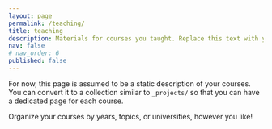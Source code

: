 ```yaml
---
layout: page
permalink: /teaching/
title: teaching
description: Materials for courses you taught. Replace this text with your description.
nav: false
# nav_order: 6
published: false
---
```


For now, this page is assumed to be a static description of your courses. You can convert it to a collection similar to `_projects/` so that you can have a dedicated page for each course.

Organize your courses by years, topics, or universities, however you like!

